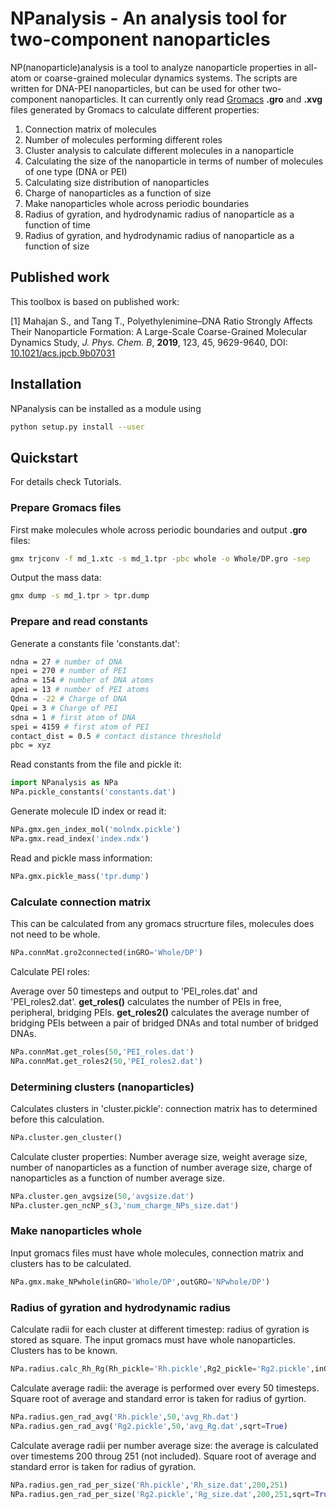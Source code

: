 # NPanalysis - An analysis tool for two-component nanoparticles

NP(nanoparticle)analysis is a tool to analyze nanoparticle properties in all-atom or coarse-grained molecular dynamics systems. The scripts are written for DNA-PEI nanoparticles, but can be used for other two-component nanoparticles. It can currently only read [Gromacs](https://manual.gromacs.org/archive/5.0.4/online/gro.html) **.gro** and **.xvg** files generated by Gromacs to calculate different properties:

1. Connection matrix of molecules
2. Number of molecules performing different roles
3. Cluster analysis to calculate different molecules in a nanoparticle
4. Calculating the size of the nanoparticle in terms of number of molecules of one type (DNA or PEI)
5. Calculating size distribution of nanoparticles
6. Charge of nanoparticles as a function of size
7. Make nanoparticles whole across periodic boundaries
7. Radius of gyration, and hydrodynamic radius of nanoparticle as a function of time
8. Radius of gyration, and hydrodynamic radius of nanoparticle as a function of size

## Published work

This toolbox is based on published work:

[1] Mahajan S., and Tang T., Polyethylenimine–DNA Ratio Strongly Affects Their Nanoparticle Formation: A Large-Scale Coarse-Grained Molecular Dynamics Study, *J. Phys. Chem. B*, **2019**, 123, 45, 9629-9640, DOI: [10.1021/acs.jpcb.9b07031](https://pubs.acs.org/doi/abs/10.1021/acs.jpcb.9b07031)

## Installation

NPanalysis can be installed as a module using
 
```bash
python setup.py install --user
```

## Quickstart

For details check Tutorials.

### Prepare Gromacs files

First make molecules whole across periodic boundaries and output **.gro** files:

```bash
gmx trjconv -f md_1.xtc -s md_1.tpr -pbc whole -o Whole/DP.gro -sep
```

Output the mass data:

```bash
gmx dump -s md_1.tpr > tpr.dump
```

### Prepare and read constants

Generate a constants file 'constants.dat':

```bash
ndna = 27 # number of DNA 
npei = 270 # number of PEI
adna = 154 # number of DNA atoms
apei = 13 # number of PEI atoms
Qdna = -22 # Charge of DNA
Qpei = 3 # Charge of PEI
sdna = 1 # first atom of DNA
spei = 4159 # first atom of PEI
contact_dist = 0.5 # contact distance threshold
pbc = xyz

```

Read constants from the file and pickle it:

```python
import NPanalysis as NPa
NPa.pickle_constants('constants.dat')
```

Generate molecule ID index or read it:
```python
NPa.gmx.gen_index_mol('molndx.pickle')
NPa.gmx.read_index('index.ndx')
```
Read and pickle mass information:

```python
NPa.gmx.pickle_mass('tpr.dump')
```

### Calculate connection matrix

This can be calculated from any gromacs strucrture files, molecules does not need to be whole.

```python
NPa.connMat.gro2connected(inGRO='Whole/DP')
```
Calculate PEI roles:

Average over 50 timesteps and output to 'PEI\_roles.dat' and 'PEI\_roles2.dat'. **get\_roles()** calculates the number of PEIs in free, peripheral, bridging PEIs. **get\_roles2()** calculates the average number of bridging PEIs between a pair of bridged DNAs and total number of bridged DNAs.

```python
NPa.connMat.get_roles(50,'PEI_roles.dat')
NPa.connMat.get_roles2(50,'PEI_roles2.dat')
```

### Determining clusters (nanoparticles)

Calculates clusters in 'cluster.pickle': connection matrix has to determined before this calculation.

```python
NPa.cluster.gen_cluster()
```

Calculate cluster properties: Number average size, weight average size, number of nanoparticles as a function of number average size, charge of nanoparticles as a function of number average size. 

```python
NPa.cluster.gen_avgsize(50,'avgsize.dat')
NPa.cluster.gen_ncNP_s(3,'num_charge_NPs_size.dat')
```

### Make nanoparticles whole

Input gromacs files must have whole molecules, connection matrix and clusters has to be calculated.
```python
NPa.gmx.make_NPwhole(inGRO='Whole/DP',outGRO='NPwhole/DP')
```

### Radius of gyration and hydrodynamic radius

Calculate radii for each cluster at different timestep: radius of gyration is stored as square. The input gromacs must have whole nanoparticles. Clusters has to be known.

```python
NPa.radius.calc_Rh_Rg(Rh_pickle='Rh.pickle',Rg2_pickle='Rg2.pickle',inGRO='NPwhole/DP')
```

Calculate average radii: the average is performed over every 50 timesteps. Square root of average and standard error is taken for radius of gyrtion. 

```python
NPa.radius.gen_rad_avg('Rh.pickle',50,'avg_Rh.dat')
NPa.radius.gen_rad_avg('Rg2.pickle',50,'avg_Rg.dat',sqrt=True)
```

Calculate average radii per number average size: the average is calculated over timestems 200 throug 251 (not included). Square root of average and standard error is taken for radius of gyration.

```python
NPa.radius.gen_rad_per_size('Rh.pickle','Rh_size.dat',200,251)
NPa.radius.gen_rad_per_size('Rg2.pickle','Rg_size.dat',200,251,sqrt=True)
``` 
